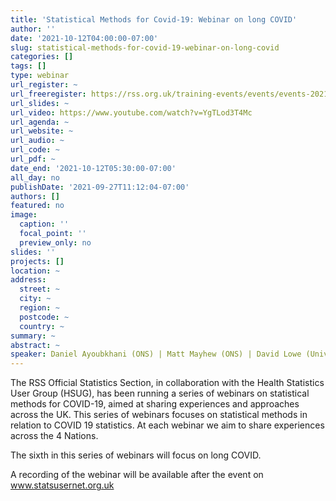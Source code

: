 ```yaml
---
title: 'Statistical Methods for Covid-19: Webinar on long COVID'
author: ''
date: '2021-10-12T04:00:00-07:00'
slug: statistical-methods-for-covid-19-webinar-on-long-covid
categories: []
tags: []
type: webinar
url_register: ~
url_freeregister: https://rss.org.uk/training-events/events/events-2021/sections/statistical-methods-for-covid-19-webinar-on-long-c/
url_slides: ~
url_video: https://www.youtube.com/watch?v=YgTLod3T4Mc
url_agenda: ~
url_website: ~
url_audio: ~
url_code: ~
url_pdf: ~
date_end: '2021-10-12T05:30:00-07:00'
all_day: no
publishDate: '2021-09-27T11:12:04-07:00'
authors: []
featured: no
image:
  caption: ''
  focal_point: ''
  preview_only: no
slides: ''
projects: []
location: ~
address:
  street: ~
  city: ~
  region: ~
  postcode: ~
  country: ~
summary: ~
abstract: ~
speaker: Daniel Ayoubkhani (ONS) | Matt Mayhew (ONS) | David Lowe (University of Glasgow) | Claire Hastie (University of Glasgow)
---
```

<!--more-->
The RSS Official Statistics Section, in collaboration with the Health Statistics User Group (HSUG), has been running a series of webinars on statistical methods for COVID-19, aimed at sharing experiences and approaches across the UK. This series of webinars focuses on statistical methods in relation to COVID 19 statistics. At each webinar we aim to share experiences across the 4 Nations.  

The sixth in this series of webinars will focus on long COVID.  

A recording of the webinar will be available after the event on www.statsusernet.org.uk  